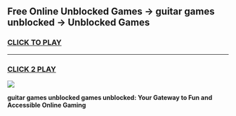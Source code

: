 
## Free Online Unblocked Games → guitar games unblocked → Unblocked Games
<h3>
<a href="https://premium.freeplayer.one?title=guitar_games_unblocked&ref=21F">CLICK TO PLAY</a></h3>
<hr>

<h3>
<a href="https://premium.freeplayer.one?title=guitar_games_unblocked&ref=21F">CLICK 2 PLAY</a>
  
</h3>

<a href="https://premium.freeplayer.one?title=guitar_games_unblocked&ref=21F/"><img src="https://clearcache.store/games.png"></a>


**guitar games unblocked games unblocked: Your Gateway to Fun and Accessible Online Gaming**
